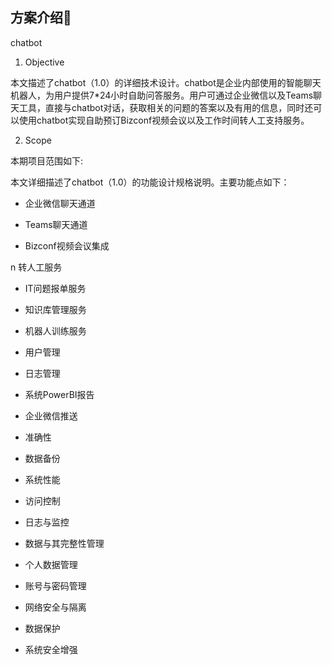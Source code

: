 ## 方案介绍👋
chatbot

1. Objective

本文描述了chatbot（1.0）的详细技术设计。chatbot是企业内部使用的智能聊天机器人，为用户提供7*24小时自助问答服务。用户可通过企业微信以及Teams聊天工具，直接与chatbot对话，获取相关的问题的答案以及有用的信息，同时还可以使用chatbot实现自助预订Bizconf视频会议以及工作时间转人工支持服务。

2. Scope

本期项目范围如下:

本文详细描述了chatbot（1.0）的功能设计规格说明。主要功能点如下：

-  企业微信聊天通道


-   Teams聊天通道

-   Bizconf视频会议集成

n 转人工服务

-   IT问题报单服务

-  知识库管理服务

-   机器人训练服务

-   用户管理

-   日志管理

-   系统PowerBI报告

-   企业微信推送

-   准确性

-   数据备份

-   系统性能

-   访问控制

-   日志与监控

-   数据与其完整性管理

-   个人数据管理

-   账号与密码管理

-   网络安全与隔离

-   数据保护

-   系统安全增强



<!--

**Here are some ideas to get you started:**

🙋‍♀️ A short introduction - what is your organization all about?
🌈 Contribution guidelines - how can the community get involved?
👩‍💻 Useful resources - where can the community find your docs? Is there anything else the community should know?
🍿 Fun facts - what does your team eat for breakfast?
🧙 Remember, you can do mighty things with the power of [Markdown](https://docs.github.com/github/writing-on-github/getting-started-with-writing-and-formatting-on-github/basic-writing-and-formatting-syntax)
-->
